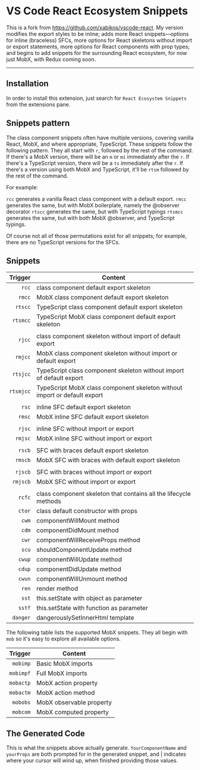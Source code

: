 # VS Code React Ecosystem Snippets

This is a fork from https://github.com/xabikos/vscode-react. My version modifies the export styles to be inline; adds more React snippets—options for inline (braceless) SFCs, more options for React skeletons without import or export statements, more options for React components with prop types; and begins to add snippets for the surrounding React ecosystem, for now just MobX, with Redux coming soon.

---

## Installation

In order to install this extension, just search for `React Ecosystem Snippets` from the extensions pane.

## Snippets pattern

The class component snippets often have multiple versions, covering vanilla React, MobX, and where appropriate, TypeScript. These snippets follow the following pattern.  They all start with `r`, followed by the rest of the command.  If there's a MobX version, there will be an `m` or `mi` immediately after the `r`.  If there's a TypeScript version, there will be a `ts` immediately after the `r`.  If there's a version using both MobX and TypeScript, it'll be `rtsm` followed by the rest of the command. 

For example: 

`rcc` generates a vanilla React class component with a default export.
`rmcc` generates the same, but with MobX boilerplate, namely the @observer decorator
`rtscc` generates the same, but with TypeScript typings
`rtsmcc` generates the same, but with both MobX @observer, and TypeScript typings.

Of course not all of those permutations exist for all snippets; for example, there are no TypeScript versions for the SFCs.

## Snippets

| Trigger   | Content |
| -------:  | ------- |
| `rcc`     | class component default export skeleton |
| `rmcc`    | MobX class component default export skeleton |
| `rtscc`   | TypeScript class component default export skeleton |
| `rtsmcc`  | TypeScript MobX class component default export skeleton |
|           |
| `rjcc`    | class component skeleton without import of default export |
| `rmjcc`   | MobX class component skeleton without import or default export |
| `rtsjcc`  | TypeScript class component skeleton without import of default export |
| `rtsmjcc` | TypeScript MobX class component skeleton without import or default export |
|           |
| `rsc`     | inline SFC default export skeleton |
| `rmsc`    | MobX inline SFC default export skeleton |
|           |
| `rjsc`    | inline SFC without import or export |
| `rmjsc`   | MobX inline SFC without import or export |
|           |
| `rscb`    | SFC with braces default export skeleton |
| `rmscb`   | MobX SFC with braces with default export skeleton |
|           |
| `rjscb`   | SFC with braces without import or export |
| `rmjscb`  | MobX SFC without import or export |
|           |
| `rcfc`    | class component skeleton that contains all the lifecycle methods |
| `ctor`    | class default constructor with props|
| `cwm`     | componentWillMount method |
| `cdm`     | componentDidMount method |
| `cwr`     | componentWillReceiveProps method |
| `scu`     | shouldComponentUpdate method |
| `cwup`    | componentWillUpdate method |
| `cdup`    | componentDidUpdate method |
| `cwun`    | componentWillUnmount method |
| `ren`     | render method |
| `sst`     | this.setState with object as parameter |
| `sstf`    | this.setState with function as parameter |
| `danger`  | dangerouslySetInnerHtml template|

The following table lists the supported MobX snippets.
They all begin with ```mob``` so it's easy to explore all available options.

| Trigger   | Content |
| -------:  | ------- |
| `mobimp`  | Basic MobX imports |
| `mobimpf` | Full MobX imports |
| `mobactp` | MobX action property |
| `mobactm` | MobX action method |
| `mobobs`  | MobX observable property |
| `mobcom`  | MobX computed property |


## The Generated Code

This is what the snippets above actually generate. `YourComponentName` and `yourProps` are both prompted for in the generated snippet, and | indicates where your cursor will wind up, when finished providing those values.

